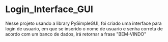 # Login_Interface_GUI

Nesse projeto usando a library PySimpleGUI, foi criado uma interface para login de usuario, em que se inserido o nome de usuario e senha correta de acordo com um banco de dados, irá retornar a frase "BEM-VINDO"
